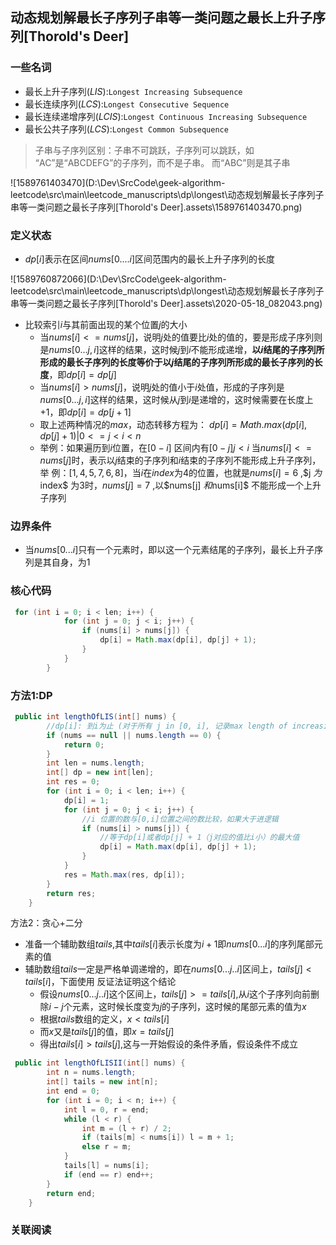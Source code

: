 ## 动态规划解最长子序列子串等一类问题之最长上升子序列[Thorold's Deer]
### 一些名词

- 最长上升子序列($LIS$):`Longest Increasing Subsequence `
- 最长连续序列($LCS$):`Longest Consecutive Sequence `
- 最长连续递增序列($LCIS$):`Longest Continuous Increasing Subsequence`
- 最长公共子序列($LCS$):`Longest Common Subsequence`

> 子串与子序列区别：子串不可跳跃，子序列可以跳跃，如 “AC”是“ABCDEFG”的子序列，而不是子串。 而“ABC”则是其子串

![1589761403470](D:\Dev\SrcCode\geek-algorithm-leetcode\src\main\leetcode_manuscripts\dp\longest\动态规划解最长子序列子串等一类问题之最长子序列[Thorold's Deer].assets\1589761403470.png)


### 定义状态

-  $dp[i]$表示在区间$nums[0....i]$区间范围内的最长上升子序列的长度

![1589760872066](D:\Dev\SrcCode\geek-algorithm-leetcode\src\main\leetcode_manuscripts\dp\longest\动态规划解最长子序列子串等一类问题之最长子序列[Thorold's Deer].assets\2020-05-18_082043.png)

- 比较索引$i$与其前面出现的某个位置$j$的大小
  - 当$nums[i]<=nums[j]$，说明$j$处的值要比$i$处的值的，要是形成子序列则是$nums[0...j,i]$这样的结果，这时候$j$到$i$不能形成递增，**以$i$结尾的子序列所形成的最长子序列的长度等价于以$j$结尾的子序列所形成的最长子序列的长度**，即$dp[i]=dp[j]$
  - 当$nums[i]>nums[j]$，说明$j$处的值小于$i$处值，形成的子序列是$nums[0...j,i]$这样的结果，这时候从$j$到$i$是递增的，这时候需要在长度上+1，即$dp[i]=dp[j+1]$
  - 取上述两种情况的$max$，动态转移方程为： $dp[i] = Math.max(dp[i], dp[j] + 1)|0<=j<i<n$
  - 举例：如果遍历到$i$位置，在$[0-i]$ 区间内有$[0-j] j<i$ 当$nums[i]<=nums[j]$时，表示以$j$结束的子序列和$i$结束的子序列不能形成上升子序列，举 例：$[1,4,5,7,6,8]$，当$i$在$index$为$4$的位置，也就是$nums[i] =6$ ,$j $为$index$ 为$3$时，$nums[j] =7$ ,以$nums[j] $和$nums[i]$ 不能形成一个上升子序列

### 边界条件

- 当$nums[0...i]$只有一个元素时，即以这一个元素结尾的子序列，最长上升子序列是其自身，为$1$

### 核心代码

```java
 for (int i = 0; i < len; i++) {
            for (int j = 0; j < i; j++) {
                if (nums[i] > nums[j]) {
                    dp[i] = Math.max(dp[i], dp[j] + 1);
                }
            }
        }
```

### 方法1:DP

```java
 public int lengthOfLIS(int[] nums) {
        //dp[i]: 到i为止 (对于所有 j in [0, i], 记录max length of increasing subsequence
        if (nums == null || nums.length == 0) {
            return 0;
        }
        int len = nums.length;
        int[] dp = new int[len];
        int res = 0;
        for (int i = 0; i < len; i++) {
            dp[i] = 1;
            for (int j = 0; j < i; j++) {
                //i 位置的数与[0,i]位置之间的数比较，如果大于进逻辑
                if (nums[i] > nums[j]) {
                    //等于dp[i]或者dp[j] + 1（j对应的值比i小）的最大值
                    dp[i] = Math.max(dp[i], dp[j] + 1);
                }
            }
            res = Math.max(res, dp[i]);
        }
        return res;
    }
```





方法2：贪心+二分

- 准备一个辅助数组$tails$,其中$tails[i]$表示长度为$i+1$即$nums[0...i]$的序列尾部元素的值
- 辅助数组$tails$一定是严格单调递增的，即在$nums[0...j..i]$区间上，$tails[j]<tails[i]$，下面使用 反证法证明这个结论
  - 假设$nums[0...j..i]$这个区间上，$tails[j]>=tails[i]$,从$i$这个子序列向前删除$i-j$个元素，这时候长度变为$j$的子序列，这时候的尾部元素的值为$x$
  - 根据$tails$数组的定义，$x<tails[i]$
  - 而$x$又是$tails[j]$的值，即$x=tails[j]$
  - 得出$tails[i]>tails[j]$,这与一开始假设的条件矛盾，假设条件不成立

```java
 public int lengthOfLISII(int[] nums) {
        int n = nums.length;
        int[] tails = new int[n];
        int end = 0;
        for (int i = 0; i < n; i++) {
            int l = 0, r = end;
            while (l < r) {
                int m = (l + r) / 2;
                if (tails[m] < nums[i]) l = m + 1;
                else r = m;
            }
            tails[l] = nums[i];
            if (end == r) end++;
        }
        return end;
    }
```

### 关联阅读







